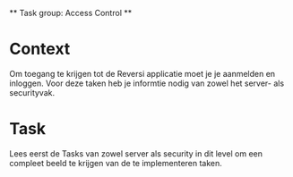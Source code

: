 \*\* Task group: Access Control \*\*

# Context

Om toegang te krijgen tot de Reversi applicatie moet je je aanmelden en inloggen. Voor deze taken heb je informtie nodig van zowel het server- als securityvak.

# Task

Lees eerst de Tasks van zowel server als security in dit level om een compleet beeld te krijgen van de te implementeren taken.